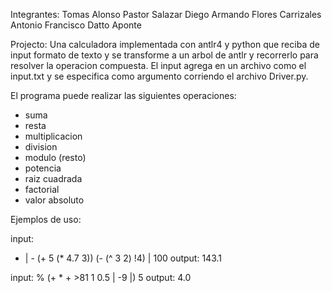 Integrantes:
Tomas Alonso Pastor Salazar
Diego Armando Flores Carrizales
Antonio Francisco Datto Aponte

Projecto:
Una calculadora implementada con antlr4 y python que reciba de input formato de texto y se transforme a un arbol de antlr y recorrerlo para resolver la operacion compuesta.
El input agrega en un archivo como el input.txt y se especifica como argumento corriendo el archivo Driver.py.

El programa puede realizar las siguientes operaciones:
- suma
- resta
- multiplicacion
- division
- modulo (resto)
- potencia
- raiz cuadrada
- factorial
- valor absoluto

Ejemplos de uso:

input:
+ | - (+ 5 (* 4.7 3)) (- (^ 3 2) !4) | 100
output:
143.1

input:
% (+ * + >81 1 0.5 | -9 |) 5
output:
4.0